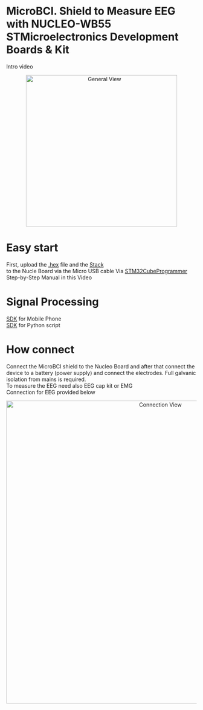# MicroBCI. Shield to Measure EEG with  NUCLEO-WB55 STMicroelectronics Development Boards &amp; Kit

Intro video  
<div align="center">
  <img src="https://github.com/pieeg-club/MicroBCI/blob/main/Images/micro_bci.png" alt="General View" width="400">
</div>

# Easy start
First, upload the [.hex](https://github.com/pieeg-club/MicroBCI/blob/main/Framework/Micro_BCI.hex)   file and the [Stack](https://github.com/pieeg-club/MicroBCI/blob/main/Framework/stm32wb5x_BLE_Stack_full_fw.bin)    
to the Nucle Board via the Micro USB cable Via [STM32CubeProgrammer](https://www.st.com/en/development-tools/stm32cubeprog.html)  
Step-by-Step Manual in this Video    

# Signal Processing 
[SDK](https://github.com/pieeg-club/MicroBCI/tree/main/Mobile_SDK) for Mobile Phone   
[SDK](https://github.com/pieeg-club/MicroBCI/tree/main/SDK) for Python script   

# How connect
Connect the MicroBCI shield to the Nucleo Board and after that connect the device to a battery (power supply) and connect the electrodes. Full galvanic isolation from mains is required.  
To measure the EEG need also EEG cap kit or EMG   
Connection for EEG provided below   
<div align="center">
  <img src="https://github.com/pieeg-club/MicroBCI/blob/main/Images/connections.bmp" alt="Connection View" width="800">
</div>
